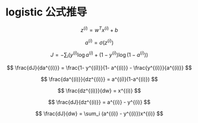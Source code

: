 # logistic 公式推导

$$
z^{(i)} = w^{T} x^{(i)} + b
$$

$$
a^{(i)} = \sigma(z^{(i)})
$$

$$
J = -\sum_i (y^{(i)} \log a^{(i)} + (1-y^{(i)}) \log(1-a^{(i)}))
$$

$$
\frac{dJ}{da^{(i)}} = \frac{1- y^{(i)}}{1- a^{(i)}} - \frac{y^{(i)}}{a^{(i)}}
$$

$$
\frac{da^{(i)}}{dz^{(i)}} = a^{(i)}(1-a^{(i)})
$$

$$
\frac{dz^{(i)}}{dw} = x^{(i)}
$$

$$
\frac{dJ}{dz^{(i)}} = a^{(i)} - y^{(i)}
$$

$$
\frac{dJ}{dw} = \sum_i (a^{(i)} - y^{(i)})x^{(i)}
$$
